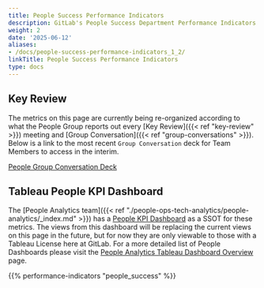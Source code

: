 ```yaml
---
title: People Success Performance Indicators
description: GitLab's People Success Department Performance Indicators.
weight: 2
date: '2025-06-12'
aliases:
- /docs/people-success-performance-indicators_1_2/
linkTitle: People Success Performance Indicators
type: docs
---
```


## Key Review

The metrics on this page are currently being re-organized according to what the People Group reports out every [Key Review]({{< ref "key-review" >}}) meeting and [Group Conversation]({{< ref "group-conversations" >}}). Below is a link to the most recent `Group Conversation` deck for Team Members to access in the interim.

[People Group Conversation Deck](https://docs.google.com/presentation/d/1Ot6Kta9_n83tHvb3pYzVSsC7eR_m_VPMOddHOKJ8QtI/edit#slide=id.g20e385ea126_0_374)

## Tableau People KPI Dashboard

The [People Analytics team]({{< ref "./people-ops-tech-analytics/people-analytics/_index.md" >}}) has a [People KPI Dashboard](https://10az.online.tableau.com/t/gitlab/views/WIP-PeopleKPIs/PeopleKPIsDashboard?:origin=card_share_link&:embed=n) as a SSOT for these metrics. The views from this dashboard will be replacing the current views on this page in the future, but for now they are only viewable to those with a Tableau License here at GitLab. For a more detailed list of People Dashboards please visit the [People Analytics Tableau Dashboard Overview](/handbook/people-group/people-ops-tech-analytics/people-analytics/people-tableau/) page.

{{% performance-indicators "people_success" %}}
